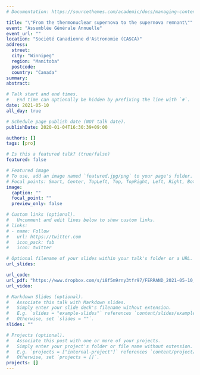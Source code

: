 ```yaml
---
# Documentation: https://sourcethemes.com/academic/docs/managing-content/

title: "\"From the thermonuclear supernova to the supernova remnant\""
event: "Assemblée Générale Annuelle"
event_url: ""
location: "Société Canadienne d'Astronomie (CASCA)"
address:
  street:
  city: "Winnipeg"
  region: "Manitoba"
  postcode:
  country: "Canada"
summary:
abstract:

# Talk start and end times.
#   End time can optionally be hidden by prefixing the line with `#`.
date: 2021-05-10
all_day: true

# Schedule page publish date (NOT talk date).
publishDate: 2020-01-04T16:30:39+09:00

authors: []
tags: [pro]

# Is this a featured talk? (true/false)
featured: false

# Featured image
# To use, add an image named `featured.jpg/png` to your page's folder.
# Focal points: Smart, Center, TopLeft, Top, TopRight, Left, Right, BottomLeft, Bottom, BottomRight.
image:
  caption: ""
  focal_point: ""
  preview_only: false

# Custom links (optional).
#   Uncomment and edit lines below to show custom links.
# links:
# - name: Follow
#   url: https://twitter.com
#   icon_pack: fab
#   icon: twitter

# Optional filename of your slides within your talk's folder or a URL.
url_slides:

url_code:
url_pdf: "https://www.dropbox.com/s/i8f5m9rny3tfr97/FERRAND_2021-05-10_CASCA-SN2SNR.pdf?dl=0"
url_video:

# Markdown Slides (optional).
#   Associate this talk with Markdown slides.
#   Simply enter your slide deck's filename without extension.
#   E.g. `slides = "example-slides"` references `content/slides/example-slides.md`.
#   Otherwise, set `slides = ""`.
slides: ""

# Projects (optional).
#   Associate this post with one or more of your projects.
#   Simply enter your project's folder or file name without extension.
#   E.g. `projects = ["internal-project"]` references `content/project/deep-learning/index.md`.
#   Otherwise, set `projects = []`.
projects: []
---
```

